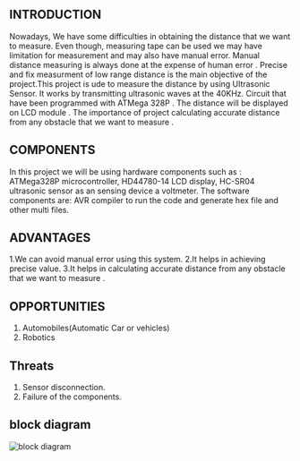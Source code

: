 ## INTRODUCTION

Nowadays, We have some difficulties in obtaining the distance that we want to measure. Even though, measuring tape can be used we may have limitation for measurement 
and may also have manual error. Manual distance measuring is always done at the expense of human error . Precise and fix measurment of low range distance is the main 
objective of the project.This project is ude to measure the distance by using Ultrasonic Sensor. It works by transmitting ultrasonic waves at the 40KHz. Circuit that
have been programmed with ATMega 328P . The distance will be displayed on LCD module . The importance of project calculating accurate distance from any obstacle that
we want to measure .

## COMPONENTS
In this project we will be using hardware components such as : ATMega328P microcontroller, HD44780-14 LCD display, HC-SR04 ultrasonic sensor as an sensing device
a voltmeter.
The software components are: AVR compiler to run the code and generate hex file and other multi files.

## ADVANTAGES

1.We can avoid manual error using this system.
2.It helps in achieving precise value.
3.It helps in calculating accurate distance from any obstacle that we want to measure .

## OPPORTUNITIES
1. Automobiles(Automatic Car or vehicles)
2. Robotics

## Threats 
1. Sensor disconnection.
2. Failure of the components.

## block diagram
![block diagram](https://user-images.githubusercontent.com/101213319/165008667-f42c4426-7bff-48b5-b199-1f0b45c2e88b.png)
